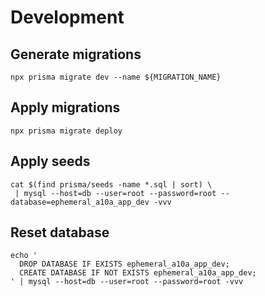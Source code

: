 # Development

## Generate migrations

``` shell
npx prisma migrate dev --name ${MIGRATION_NAME}
```

## Apply migrations

``` shell
npx prisma migrate deploy
```

## Apply seeds

``` shell
cat $(find prisma/seeds -name *.sql | sort) \
 | mysql --host=db --user=root --password=root --database=ephemeral_a10a_app_dev -vvv
```

## Reset database

``` shell
echo '
  DROP DATABASE IF EXISTS ephemeral_a10a_app_dev;
  CREATE DATABASE IF NOT EXISTS ephemeral_a10a_app_dev;
' | mysql --host=db --user=root --password=root -vvv
```
